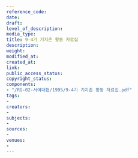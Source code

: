 ```yaml
---
reference_code: 
date: 
draft: 
level_of_description: 
media_type: 
title: 9-4기 기지촌 황동 자료집
description: 
weight: 
modified_at: 
created_at: 
link: 
public_access_status: 
copyright_status: 
components:
- "/RG-02-서여대협/1995/9-4기 기지촌 황동 자료집.pdf"
tags:
- 
creators:
- 
subjects:
- 
sources:
- 
venues:
- 
---
```

